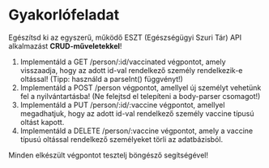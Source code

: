 # Gyakorlófeladat #

Egészítsd ki az egyszerű, működő ESZT (Egészségügyi Szuri Tár) API alkalmazást **CRUD-műveletekkel**!

1. Implementáld a GET /person/:id/vaccinated végpontot, amely visszaadja, hogy az adott id-val rendelkező személy rendelkezik-e oltással! (Tipp: használd a parseInt() függvényt!)
1. Implementáld a POST /person végpontot, amellyel új személyt vehetünk fel a nyilvántartásba! (Ne felejtsd el telepíteni a body-parser csomagot!)
1. Implementáld a PUT /person/:id/:vaccine végpontot, amellyel megadhatjuk, hogy az adott id-val rendelkező személy vaccine típusú oltást kapott.
1. Implementáld a DELETE /person/:vaccine végpontot, amely a vaccine típusú oltással rendelkező személyeket törli az adatbázisból.

Minden elkészült végpontot tesztelj böngésző segítségével!